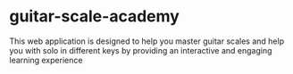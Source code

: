 # guitar-scale-academy
This web application is designed to help you master guitar scales and help you with solo in different keys by providing an interactive and engaging learning experience
